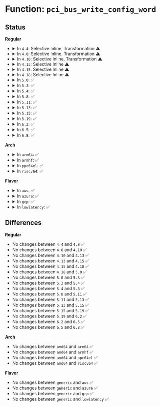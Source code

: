 # Function: <code>pci_bus_write_config_word</code>

## Status
<b>Regular</b>
<ul>
<li>
<details>
<summary>In <code>4.4</code>: Selective Inline, Transformation ⚠️</summary>

```c
int pci_bus_write_config_word(struct pci_bus *bus, unsigned int devfn, int pos, u16 value);
```

**Collision:** Unique Global

**Inline:** Selective

**Transformation:** True

**Instances:**

```
In drivers/pci/access.c (ffffffff8142e160)
Location: drivers/pci/access.c:60
Inline: True
Inline callers:
  - drivers/pci/access.c:pcie_capability_write_word
Direct callers:
  - drivers/pci/access.c:pcie_capability_write_word
  - drivers/pci/probe.c:pci_configure_device
  - drivers/pci/probe.c:pci_configure_device
  - drivers/pci/probe.c:__pci_read_base
  - drivers/pci/probe.c:__pci_read_base
  - drivers/pci/probe.c:pci_scan_bridge
  - drivers/pci/probe.c:pci_scan_bridge
  - drivers/pci/probe.c:pci_scan_bridge
  - drivers/pci/pci.c:pci_clear_mwi
  - drivers/pci/pci.c:pci_raw_set_power_state
  - drivers/pci/pci.c:__pci_set_master
  - drivers/pci/pci.c:pci_intx
  - drivers/pci/pci.c:pcix_set_mmrbc
  - drivers/pci/pci.c:pci_std_enable_acs
  - drivers/pci/pci.c:pci_dev_save_and_disable
  - drivers/pci/pci.c:do_pci_disable_device
  - drivers/pci/pci.c:pci_check_pme_status
  - drivers/pci/pci.c:pci_reset_secondary_bus
  - drivers/pci/pci.c:pci_reset_secondary_bus
  - drivers/pci/pci.c:pci_set_vga_state
  - drivers/pci/pci.c:pci_set_vga_state
  - drivers/pci/pci.c:pci_reassigndev_resource_alignment
  - drivers/pci/pci-driver.c:pci_pm_poweroff_noirq
  - drivers/pci/pci-driver.c:pci_pm_suspend_noirq
  - drivers/pci/setup-res.c:pci_update_resource
  - drivers/pci/setup-res.c:pci_update_resource
  - drivers/pci/setup-res.c:pci_enable_resources
  - drivers/pci/setup-bus.c:pci_setup_bridge_io
  - drivers/pci/setup-bus.c:__pci_setup_bridge
  - drivers/pci/setup-bus.c:__pci_bus_size_bridges
  - drivers/pci/setup-bus.c:__pci_bus_size_bridges
  - drivers/pci/setup-bus.c:__pci_bus_size_bridges
  - drivers/pci/setup-bus.c:__pci_bus_size_bridges
  - drivers/pci/vc.c:pci_vc_do_save_buffer
  - drivers/pci/vc.c:pci_vc_do_save_buffer
  - drivers/pci/quirks.c:quirk_xio2000a
  - drivers/pci/hotplug/cpci_hotplug_pci.c:cpci_set_attention_status
  - drivers/pci/hotplug/cpci_hotplug_pci.c:cpci_check_and_clear_ins
  - drivers/pci/hotplug/cpci_hotplug_pci.c:cpci_clear_ext
  - drivers/pci/hotplug/cpci_hotplug_pci.c:cpci_led_on
  - drivers/pci/hotplug/cpci_hotplug_pci.c:cpci_led_off
  - drivers/pci/hotplug/pciehp_pci.c:pciehp_unconfigure_device
  - drivers/pci/msi.c:pci_enable_msi_range
  - drivers/pci/msi.c:pci_enable_msi_range
  - drivers/pci/msi.c:__pci_write_msi_msg
  - drivers/pci/msi.c:__pci_write_msi_msg
  - drivers/pci/msi.c:__pci_write_msi_msg
  - drivers/pci/msi.c:pci_restore_msi_state
  - drivers/pci/msi.c:pci_restore_msi_state
  - drivers/pci/msi.c:pci_restore_msi_state
  - drivers/pci/msi.c:pci_restore_msi_state
  - drivers/pci/ats.c:pci_enable_ats
  - drivers/pci/ats.c:pci_disable_pasid
  - drivers/pci/ats.c:pci_disable_pri
  - drivers/pci/ats.c:pci_reset_pri
  - drivers/pci/ats.c:pci_enable_pasid
  - drivers/pci/ats.c:pci_enable_pri
  - drivers/pci/iov.c:pci_enable_sriov
  - drivers/pci/iov.c:pci_enable_sriov
  - drivers/pci/iov.c:pci_enable_sriov
  - drivers/pci/iov.c:pci_enable_sriov
  - drivers/pci/iov.c:pci_disable_sriov
  - drivers/pci/iov.c:pci_disable_sriov
  - drivers/pci/iov.c:pci_iov_init
  - drivers/pci/iov.c:pci_iov_init
  - drivers/pci/iov.c:pci_iov_init
  - drivers/pci/iov.c:pci_iov_init
  - drivers/pci/iov.c:pci_restore_iov_state
  - drivers/pci/iov.c:pci_restore_iov_state
  - drivers/char/agp/generic.c:agp3_generic_configure
  - drivers/char/agp/intel-agp.c:intel_cleanup
  - drivers/char/agp/intel-agp.c:intel_cleanup
  - drivers/char/agp/intel-agp.c:intel_8xx_cleanup
  - drivers/char/agp/intel-agp.c:intel_7505_configure
  - drivers/char/agp/intel-agp.c:intel_860_configure
  - drivers/char/agp/intel-agp.c:intel_860_configure
  - drivers/char/agp/intel-agp.c:intel_850_configure
  - drivers/char/agp/intel-agp.c:intel_850_configure
  - drivers/char/agp/intel-agp.c:intel_840_configure
  - drivers/char/agp/intel-agp.c:intel_840_configure
  - drivers/char/agp/intel-agp.c:intel_830mp_configure
  - drivers/char/agp/intel-agp.c:intel_830mp_configure
  - drivers/char/agp/intel-agp.c:intel_configure
  - drivers/char/agp/intel-agp.c:intel_configure
  - drivers/char/agp/intel-agp.c:intel_845_configure
  - drivers/char/agp/intel-agp.c:intel_820_configure
  - drivers/char/agp/intel-gtt.c:intel_enable_gtt
  - drivers/iommu/amd_iommu.c:amd_iommu_attach_device
  - drivers/ata/ata_piix.c:piix_set_timings
  - drivers/ata/ata_piix.c:piix_set_timings
  - drivers/ata/ata_piix.c:do_pata_set_dmamode
  - drivers/ata/ata_piix.c:do_pata_set_dmamode
  - drivers/ata/ata_piix.c:piix_init_one
  - drivers/ata/pata_sis.c:sis_old_set_dmamode
  - drivers/ata/pata_sis.c:sis_66_set_dmamode
  - drivers/ata/ata_generic.c:ata_generic_init_one
  - drivers/ata/ata_generic.c:ata_generic_init_one
  - drivers/usb/host/pci-quirks.c:sb800_prefetch
  - drivers/usb/host/pci-quirks.c:sb800_prefetch
  - drivers/usb/host/pci-quirks.c:uhci_reset_hc
  - drivers/usb/host/uhci-hcd.c:uhci_pci_configure_hc
  - drivers/usb/host/uhci-hcd.c:uhci_pci_suspend
  - drivers/hwmon/hwmon.c:hwmon_init
```
**Symbols:**

```
ffffffff8142e160-ffffffff8142e1c7: pci_bus_write_config_word.part.6 (STB_LOCAL)
ffffffff8142e1d0-ffffffff8142e1ee: pci_bus_write_config_word (STB_GLOBAL)
```
</details>
</li>
<li>
<details>
<summary>In <code>4.8</code>: Selective Inline, Transformation ⚠️</summary>

```c
int pci_bus_write_config_word(struct pci_bus *bus, unsigned int devfn, int pos, u16 value);
```

**Collision:** Unique Global

**Inline:** Selective

**Transformation:** True

**Instances:**

```
In drivers/pci/access.c (ffffffff8147991a)
Location: drivers/pci/access.c:60
Inline: True
Inline callers:
  - drivers/pci/access.c:pcie_capability_write_word
Direct callers:
  - drivers/pci/access.c:pcie_capability_write_word
  - drivers/pci/probe.c:pci_device_add
  - drivers/pci/probe.c:pci_device_add
  - drivers/pci/probe.c:pci_configure_device
  - drivers/pci/probe.c:pci_configure_device
  - drivers/pci/probe.c:pci_setup_device
  - drivers/pci/probe.c:pci_scan_bridge
  - drivers/pci/probe.c:pci_scan_bridge
  - drivers/pci/probe.c:pci_scan_bridge
  - drivers/pci/probe.c:__pci_read_base
  - drivers/pci/probe.c:__pci_read_base
  - drivers/pci/pci.c:pci_reassigndev_resource_alignment
  - drivers/pci/pci.c:pci_set_vga_state
  - drivers/pci/pci.c:pci_set_vga_state
  - drivers/pci/pci.c:pcix_set_mmrbc
  - drivers/pci/pci.c:pci_dev_save_and_disable
  - drivers/pci/pci.c:pci_reset_secondary_bus
  - drivers/pci/pci.c:pci_reset_secondary_bus
  - drivers/pci/pci.c:pci_intx
  - drivers/pci/pci.c:pci_clear_mwi
  - drivers/pci/pci.c:__pci_set_master
  - drivers/pci/pci.c:pci_std_enable_acs
  - drivers/pci/pci.c:pci_check_pme_status
  - drivers/pci/pci.c:do_pci_disable_device
  - drivers/pci/pci.c:pci_raw_set_power_state
  - drivers/pci/pci-driver.c:pci_pm_poweroff_noirq
  - drivers/pci/pci-driver.c:pci_pm_suspend_noirq
  - drivers/pci/setup-res.c:pci_enable_resources
  - drivers/pci/setup-res.c:pci_update_resource
  - drivers/pci/setup-res.c:pci_update_resource
  - drivers/pci/setup-bus.c:__pci_bus_size_bridges
  - drivers/pci/setup-bus.c:__pci_bus_size_bridges
  - drivers/pci/setup-bus.c:__pci_bus_size_bridges
  - drivers/pci/setup-bus.c:__pci_bus_size_bridges
  - drivers/pci/setup-bus.c:__pci_setup_bridge
  - drivers/pci/setup-bus.c:pci_setup_bridge_io
  - drivers/pci/vc.c:pci_vc_do_save_buffer
  - drivers/pci/vc.c:pci_vc_do_save_buffer
  - drivers/pci/quirks.c:quirk_xio2000a
  - drivers/pci/pcie/pcie-dpc.c:dpc_remove
  - drivers/pci/pcie/pcie-dpc.c:dpc_probe
  - drivers/pci/pcie/pcie-dpc.c:interrupt_event_handler
  - drivers/pci/hotplug/cpci_hotplug_pci.c:cpci_led_off
  - drivers/pci/hotplug/cpci_hotplug_pci.c:cpci_led_on
  - drivers/pci/hotplug/cpci_hotplug_pci.c:cpci_clear_ext
  - drivers/pci/hotplug/cpci_hotplug_pci.c:cpci_check_and_clear_ins
  - drivers/pci/hotplug/cpci_hotplug_pci.c:cpci_set_attention_status
  - drivers/pci/hotplug/pciehp_pci.c:pciehp_unconfigure_device
  - drivers/pci/msi.c:__pci_enable_msi_range
  - drivers/pci/msi.c:__pci_enable_msi_range
  - drivers/pci/msi.c:pci_restore_msi_state
  - drivers/pci/msi.c:pci_restore_msi_state
  - drivers/pci/msi.c:pci_restore_msi_state
  - drivers/pci/msi.c:pci_restore_msi_state
  - drivers/pci/msi.c:__pci_write_msi_msg
  - drivers/pci/msi.c:__pci_write_msi_msg
  - drivers/pci/msi.c:__pci_write_msi_msg
  - drivers/pci/ats.c:pci_disable_pasid
  - drivers/pci/ats.c:pci_enable_pasid
  - drivers/pci/ats.c:pci_reset_pri
  - drivers/pci/ats.c:pci_disable_pri
  - drivers/pci/ats.c:pci_enable_pri
  - drivers/pci/ats.c:pci_enable_ats
  - drivers/pci/iov.c:pci_disable_sriov
  - drivers/pci/iov.c:pci_disable_sriov
  - drivers/pci/iov.c:pci_enable_sriov
  - drivers/pci/iov.c:pci_enable_sriov
  - drivers/pci/iov.c:pci_enable_sriov
  - drivers/pci/iov.c:pci_enable_sriov
  - drivers/pci/iov.c:pci_restore_iov_state
  - drivers/pci/iov.c:pci_restore_iov_state
  - drivers/pci/iov.c:pci_iov_init
  - drivers/pci/iov.c:pci_iov_init
  - drivers/pci/iov.c:pci_iov_init
  - drivers/pci/iov.c:pci_iov_init
  - drivers/char/agp/generic.c:agp3_generic_configure
  - drivers/char/agp/intel-agp.c:intel_7505_configure
  - drivers/char/agp/intel-agp.c:intel_830mp_configure
  - drivers/char/agp/intel-agp.c:intel_830mp_configure
  - drivers/char/agp/intel-agp.c:intel_860_configure
  - drivers/char/agp/intel-agp.c:intel_860_configure
  - drivers/char/agp/intel-agp.c:intel_850_configure
  - drivers/char/agp/intel-agp.c:intel_850_configure
  - drivers/char/agp/intel-agp.c:intel_845_configure
  - drivers/char/agp/intel-agp.c:intel_840_configure
  - drivers/char/agp/intel-agp.c:intel_840_configure
  - drivers/char/agp/intel-agp.c:intel_820_configure
  - drivers/char/agp/intel-agp.c:intel_configure
  - drivers/char/agp/intel-agp.c:intel_configure
  - drivers/char/agp/intel-agp.c:intel_8xx_cleanup
  - drivers/char/agp/intel-agp.c:intel_cleanup
  - drivers/char/agp/intel-agp.c:intel_cleanup
  - drivers/char/agp/intel-gtt.c:intel_enable_gtt
  - drivers/iommu/amd_iommu.c:amd_iommu_attach_device
  - drivers/ata/ata_piix.c:piix_init_one
  - drivers/ata/ata_piix.c:do_pata_set_dmamode
  - drivers/ata/ata_piix.c:do_pata_set_dmamode
  - drivers/ata/ata_piix.c:piix_set_timings
  - drivers/ata/ata_piix.c:piix_set_timings
  - drivers/ata/pata_sis.c:sis_66_set_dmamode
  - drivers/ata/pata_sis.c:sis_old_set_dmamode
  - drivers/ata/ata_generic.c:ata_generic_init_one
  - drivers/ata/ata_generic.c:ata_generic_init_one
  - drivers/usb/host/pci-quirks.c:uhci_reset_hc
  - drivers/usb/host/pci-quirks.c:sb800_prefetch
  - drivers/usb/host/pci-quirks.c:sb800_prefetch
  - drivers/usb/host/uhci-hcd.c:uhci_pci_suspend
  - drivers/usb/host/uhci-hcd.c:uhci_pci_configure_hc
  - drivers/hwmon/hwmon.c:hwmon_init
```
**Symbols:**

```
ffffffff81479730-ffffffff81479797: pci_bus_write_config_word.part.8 (STB_LOCAL)
ffffffff814797a0-ffffffff814797be: pci_bus_write_config_word (STB_GLOBAL)
```
</details>
</li>
<li>
<details>
<summary>In <code>4.10</code>: Selective Inline, Transformation ⚠️</summary>

```c
int pci_bus_write_config_word(struct pci_bus *bus, unsigned int devfn, int pos, u16 value);
```

**Collision:** Unique Global

**Inline:** Selective

**Transformation:** True

**Instances:**

```
In drivers/pci/access.c (ffffffff8149adaa)
Location: drivers/pci/access.c:60
Inline: True
Inline callers:
  - drivers/pci/access.c:pcie_capability_write_word
Direct callers:
  - drivers/pci/access.c:pcie_capability_write_word
  - drivers/pci/probe.c:pci_device_add
  - drivers/pci/probe.c:pci_device_add
  - drivers/pci/probe.c:pci_configure_device
  - drivers/pci/probe.c:pci_configure_device
  - drivers/pci/probe.c:pci_setup_device
  - drivers/pci/probe.c:pci_scan_bridge
  - drivers/pci/probe.c:pci_scan_bridge
  - drivers/pci/probe.c:pci_scan_bridge
  - drivers/pci/probe.c:__pci_read_base
  - drivers/pci/probe.c:__pci_read_base
  - drivers/pci/pci.c:pci_reassigndev_resource_alignment
  - drivers/pci/pci.c:pci_set_vga_state
  - drivers/pci/pci.c:pci_set_vga_state
  - drivers/pci/pci.c:pcix_set_mmrbc
  - drivers/pci/pci.c:pci_dev_save_and_disable
  - drivers/pci/pci.c:pci_reset_secondary_bus
  - drivers/pci/pci.c:pci_reset_secondary_bus
  - drivers/pci/pci.c:pci_intx
  - drivers/pci/pci.c:pci_clear_mwi
  - drivers/pci/pci.c:__pci_set_master
  - drivers/pci/pci.c:pci_std_enable_acs
  - drivers/pci/pci.c:pci_check_pme_status
  - drivers/pci/pci.c:do_pci_disable_device
  - drivers/pci/pci.c:pci_raw_set_power_state
  - drivers/pci/pci-driver.c:pci_pm_poweroff_noirq
  - drivers/pci/pci-driver.c:pci_pm_suspend_noirq
  - drivers/pci/setup-res.c:pci_enable_resources
  - drivers/pci/setup-res.c:pci_update_resource
  - drivers/pci/setup-res.c:pci_update_resource
  - drivers/pci/setup-bus.c:__pci_bus_size_bridges
  - drivers/pci/setup-bus.c:__pci_bus_size_bridges
  - drivers/pci/setup-bus.c:__pci_bus_size_bridges
  - drivers/pci/setup-bus.c:__pci_bus_size_bridges
  - drivers/pci/setup-bus.c:__pci_setup_bridge
  - drivers/pci/setup-bus.c:pci_setup_bridge_io
  - drivers/pci/vc.c:pci_vc_do_save_buffer
  - drivers/pci/vc.c:pci_vc_do_save_buffer
  - drivers/pci/quirks.c:quirk_xio2000a
  - drivers/pci/pcie/pcie-dpc.c:dpc_remove
  - drivers/pci/pcie/pcie-dpc.c:dpc_probe
  - drivers/pci/pcie/pcie-dpc.c:interrupt_event_handler
  - drivers/pci/hotplug/cpci_hotplug_pci.c:cpci_led_off
  - drivers/pci/hotplug/cpci_hotplug_pci.c:cpci_led_on
  - drivers/pci/hotplug/cpci_hotplug_pci.c:cpci_clear_ext
  - drivers/pci/hotplug/cpci_hotplug_pci.c:cpci_check_and_clear_ins
  - drivers/pci/hotplug/cpci_hotplug_pci.c:cpci_set_attention_status
  - drivers/pci/hotplug/pciehp_pci.c:pciehp_unconfigure_device
  - drivers/pci/msi.c:__pci_enable_msi_range
  - drivers/pci/msi.c:__pci_enable_msi_range
  - drivers/pci/msi.c:pci_restore_msi_state
  - drivers/pci/msi.c:pci_restore_msi_state
  - drivers/pci/msi.c:pci_restore_msi_state
  - drivers/pci/msi.c:pci_restore_msi_state
  - drivers/pci/msi.c:__pci_write_msi_msg
  - drivers/pci/msi.c:__pci_write_msi_msg
  - drivers/pci/msi.c:__pci_write_msi_msg
  - drivers/pci/ats.c:pci_disable_pasid
  - drivers/pci/ats.c:pci_enable_pasid
  - drivers/pci/ats.c:pci_reset_pri
  - drivers/pci/ats.c:pci_disable_pri
  - drivers/pci/ats.c:pci_enable_pri
  - drivers/pci/ats.c:pci_enable_ats
  - drivers/pci/iov.c:pci_disable_sriov
  - drivers/pci/iov.c:pci_disable_sriov
  - drivers/pci/iov.c:pci_enable_sriov
  - drivers/pci/iov.c:pci_enable_sriov
  - drivers/pci/iov.c:pci_enable_sriov
  - drivers/pci/iov.c:pci_enable_sriov
  - drivers/pci/iov.c:pci_restore_iov_state
  - drivers/pci/iov.c:pci_restore_iov_state
  - drivers/pci/iov.c:pci_iov_init
  - drivers/pci/iov.c:pci_iov_init
  - drivers/pci/iov.c:pci_iov_init
  - drivers/pci/iov.c:pci_iov_init
  - drivers/char/agp/generic.c:agp3_generic_configure
  - drivers/char/agp/intel-agp.c:intel_7505_configure
  - drivers/char/agp/intel-agp.c:intel_830mp_configure
  - drivers/char/agp/intel-agp.c:intel_830mp_configure
  - drivers/char/agp/intel-agp.c:intel_860_configure
  - drivers/char/agp/intel-agp.c:intel_860_configure
  - drivers/char/agp/intel-agp.c:intel_850_configure
  - drivers/char/agp/intel-agp.c:intel_850_configure
  - drivers/char/agp/intel-agp.c:intel_845_configure
  - drivers/char/agp/intel-agp.c:intel_840_configure
  - drivers/char/agp/intel-agp.c:intel_840_configure
  - drivers/char/agp/intel-agp.c:intel_820_configure
  - drivers/char/agp/intel-agp.c:intel_configure
  - drivers/char/agp/intel-agp.c:intel_configure
  - drivers/char/agp/intel-agp.c:intel_8xx_cleanup
  - drivers/char/agp/intel-agp.c:intel_cleanup
  - drivers/char/agp/intel-agp.c:intel_cleanup
  - drivers/char/agp/intel-gtt.c:intel_enable_gtt
  - drivers/iommu/amd_iommu.c:amd_iommu_attach_device
  - drivers/ata/ata_piix.c:piix_init_one
  - drivers/ata/ata_piix.c:do_pata_set_dmamode
  - drivers/ata/ata_piix.c:do_pata_set_dmamode
  - drivers/ata/ata_piix.c:piix_set_timings
  - drivers/ata/ata_piix.c:piix_set_timings
  - drivers/ata/pata_sis.c:sis_66_set_dmamode
  - drivers/ata/pata_sis.c:sis_old_set_dmamode
  - drivers/ata/ata_generic.c:ata_generic_init_one
  - drivers/ata/ata_generic.c:ata_generic_init_one
  - drivers/usb/host/pci-quirks.c:uhci_reset_hc
  - drivers/usb/host/pci-quirks.c:sb800_prefetch
  - drivers/usb/host/pci-quirks.c:sb800_prefetch
  - drivers/usb/host/uhci-hcd.c:uhci_pci_suspend
  - drivers/usb/host/uhci-hcd.c:uhci_pci_configure_hc
  - drivers/hwmon/hwmon.c:hwmon_init
```
**Symbols:**

```
ffffffff8149abc0-ffffffff8149ac27: pci_bus_write_config_word.part.11 (STB_LOCAL)
ffffffff8149ac30-ffffffff8149ac4e: pci_bus_write_config_word (STB_GLOBAL)
```
</details>
</li>
<li>
<details>
<summary>In <code>4.13</code>: Selective Inline ⚠️</summary>

```c
int pci_bus_write_config_word(struct pci_bus *bus, unsigned int devfn, int pos, u16 value);
```

**Collision:** Unique Global

**Inline:** Selective

**Transformation:** False

**Instances:**

```
In drivers/pci/access.c (ffffffff814a3fb0)
Location: drivers/pci/access.c:68
Inline: True
Direct callers:
  - drivers/pci/hotplug/cpci_hotplug_pci.c:cpci_led_off
  - drivers/pci/hotplug/cpci_hotplug_pci.c:cpci_led_on
  - drivers/pci/hotplug/cpci_hotplug_pci.c:cpci_clear_ext
  - drivers/pci/hotplug/cpci_hotplug_pci.c:cpci_check_and_clear_ins
  - drivers/pci/hotplug/cpci_hotplug_pci.c:cpci_set_attention_status
```
**Symbols:**

```
ffffffff814a3fb0-ffffffff814a3fd9: pci_bus_write_config_word (STB_GLOBAL)
```
</details>
</li>
<li>
<details>
<summary>In <code>4.15</code>: Selective Inline ⚠️</summary>

```c
int pci_bus_write_config_word(struct pci_bus *bus, unsigned int devfn, int pos, u16 value);
```

**Collision:** Unique Global

**Inline:** Selective

**Transformation:** False

**Instances:**

```
In drivers/pci/access.c (ffffffff814e2d30)
Location: drivers/pci/access.c:68
Inline: True
Direct callers:
  - drivers/pci/hotplug/cpci_hotplug_pci.c:cpci_led_off
  - drivers/pci/hotplug/cpci_hotplug_pci.c:cpci_led_on
  - drivers/pci/hotplug/cpci_hotplug_pci.c:cpci_clear_ext
  - drivers/pci/hotplug/cpci_hotplug_pci.c:cpci_check_and_clear_ins
  - drivers/pci/hotplug/cpci_hotplug_pci.c:cpci_set_attention_status
```
**Symbols:**

```
ffffffff814e2d30-ffffffff814e2d5f: pci_bus_write_config_word (STB_GLOBAL)
```
</details>
</li>
<li>
<details>
<summary>In <code>4.18</code>: Selective Inline ⚠️</summary>

```c
int pci_bus_write_config_word(struct pci_bus *bus, unsigned int devfn, int pos, u16 value);
```

**Collision:** Unique Global

**Inline:** Selective

**Transformation:** False

**Instances:**

```
In drivers/pci/access.c (ffffffff8151331e)
Location: drivers/pci/access.c:67
Inline: True
Inline callers:
  - drivers/pci/access.c:pcie_capability_write_word
Direct callers:
  - drivers/pci/hotplug/cpci_hotplug_pci.c:cpci_led_off
  - drivers/pci/hotplug/cpci_hotplug_pci.c:cpci_led_on
  - drivers/pci/hotplug/cpci_hotplug_pci.c:cpci_clear_ext
  - drivers/pci/hotplug/cpci_hotplug_pci.c:cpci_check_and_clear_ins
  - drivers/pci/hotplug/cpci_hotplug_pci.c:cpci_set_attention_status
```
**Symbols:**

```
ffffffff81512b90-ffffffff81512bbf: pci_bus_write_config_word (STB_GLOBAL)
```
</details>
</li>
<li>
<details>
<summary>In <code>5.0</code>: ✅</summary>

```c
int pci_bus_write_config_word(struct pci_bus *bus, unsigned int devfn, int pos, u16 value);
```

**Collision:** Unique Global

**Inline:** No

**Transformation:** False

**Instances:**

```
In drivers/pci/access.c (ffffffff815283f0)
Location: drivers/pci/access.c:67
Inline: False
Direct callers:
  - drivers/pci/access.c:pcie_capability_write_word
  - drivers/pci/quirks.c:pci_idt_bus_quirk
  - drivers/pci/hotplug/cpci_hotplug_pci.c:cpci_led_off
  - drivers/pci/hotplug/cpci_hotplug_pci.c:cpci_led_on
  - drivers/pci/hotplug/cpci_hotplug_pci.c:cpci_clear_ext
  - drivers/pci/hotplug/cpci_hotplug_pci.c:cpci_check_and_clear_ins
  - drivers/pci/hotplug/cpci_hotplug_pci.c:cpci_set_attention_status
```
**Symbols:**

```
ffffffff815283f0-ffffffff8152841f: pci_bus_write_config_word (STB_GLOBAL)
```
</details>
</li>
<li>
<details>
<summary>In <code>5.3</code>: ✅</summary>

```c
int pci_bus_write_config_word(struct pci_bus *bus, unsigned int devfn, int pos, u16 value);
```

**Collision:** Unique Global

**Inline:** No

**Transformation:** False

**Instances:**

```
In drivers/pci/access.c (ffffffff81557680)
Location: drivers/pci/access.c:67
Inline: False
Direct callers:
  - drivers/pci/quirks.c:pci_idt_bus_quirk
  - drivers/pci/hotplug/cpci_hotplug_pci.c:cpci_led_off
  - drivers/pci/hotplug/cpci_hotplug_pci.c:cpci_led_on
  - drivers/pci/hotplug/cpci_hotplug_pci.c:cpci_clear_ext
  - drivers/pci/hotplug/cpci_hotplug_pci.c:cpci_check_and_clear_ins
  - drivers/pci/hotplug/cpci_hotplug_pci.c:cpci_set_attention_status
```
**Symbols:**

```
ffffffff81557680-ffffffff815576af: pci_bus_write_config_word (STB_GLOBAL)
```
</details>
</li>
<li>
<details>
<summary>In <code>5.4</code>: ✅</summary>

```c
int pci_bus_write_config_word(struct pci_bus *bus, unsigned int devfn, int pos, u16 value);
```

**Collision:** Unique Global

**Inline:** No

**Transformation:** False

**Instances:**

```
In drivers/pci/access.c (ffffffff81578cb0)
Location: drivers/pci/access.c:67
Inline: False
Direct callers:
  - drivers/pci/quirks.c:pci_idt_bus_quirk
  - drivers/pci/hotplug/cpci_hotplug_pci.c:cpci_led_off
  - drivers/pci/hotplug/cpci_hotplug_pci.c:cpci_led_on
  - drivers/pci/hotplug/cpci_hotplug_pci.c:cpci_clear_ext
  - drivers/pci/hotplug/cpci_hotplug_pci.c:cpci_check_and_clear_ins
  - drivers/pci/hotplug/cpci_hotplug_pci.c:cpci_set_attention_status
```
**Symbols:**

```
ffffffff81578cb0-ffffffff81578cdf: pci_bus_write_config_word (STB_GLOBAL)
```
</details>
</li>
<li>
<details>
<summary>In <code>5.8</code>: ✅</summary>

```c
int pci_bus_write_config_word(struct pci_bus *bus, unsigned int devfn, int pos, u16 value);
```

**Collision:** Unique Global

**Inline:** No

**Transformation:** False

**Instances:**

```
In drivers/pci/access.c (ffffffff8161dcc0)
Location: drivers/pci/access.c:67
Inline: False
Direct callers:
  - drivers/pci/access.c:pcie_capability_write_word
  - drivers/pci/quirks.c:pci_idt_bus_quirk
  - drivers/pci/hotplug/cpci_hotplug_pci.c:cpci_led_off
  - drivers/pci/hotplug/cpci_hotplug_pci.c:cpci_led_on
  - drivers/pci/hotplug/cpci_hotplug_pci.c:cpci_clear_ext
  - drivers/pci/hotplug/cpci_hotplug_pci.c:cpci_check_and_clear_ins
  - drivers/pci/hotplug/cpci_hotplug_pci.c:cpci_set_attention_status
```
**Symbols:**

```
ffffffff8161dcc0-ffffffff8161dcef: pci_bus_write_config_word (STB_GLOBAL)
```
</details>
</li>
<li>
<details>
<summary>In <code>5.11</code>: ✅</summary>

```c
int pci_bus_write_config_word(struct pci_bus *bus, unsigned int devfn, int pos, u16 value);
```

**Collision:** Unique Global

**Inline:** No

**Transformation:** False

**Instances:**

```
In drivers/pci/access.c (ffffffff816444e0)
Location: drivers/pci/access.c:67
Inline: False
Direct callers:
  - drivers/pci/access.c:pcie_capability_write_word
  - drivers/pci/quirks.c:pci_idt_bus_quirk
  - drivers/pci/hotplug/cpci_hotplug_pci.c:cpci_led_off
  - drivers/pci/hotplug/cpci_hotplug_pci.c:cpci_led_on
  - drivers/pci/hotplug/cpci_hotplug_pci.c:cpci_clear_ext
  - drivers/pci/hotplug/cpci_hotplug_pci.c:cpci_check_and_clear_ins
  - drivers/pci/hotplug/cpci_hotplug_pci.c:cpci_set_attention_status
```
**Symbols:**

```
ffffffff816444e0-ffffffff8164450f: pci_bus_write_config_word (STB_GLOBAL)
```
</details>
</li>
<li>
<details>
<summary>In <code>5.13</code>: ✅</summary>

```c
int pci_bus_write_config_word(struct pci_bus *bus, unsigned int devfn, int pos, u16 value);
```

**Collision:** Unique Global

**Inline:** No

**Transformation:** False

**Instances:**

```
In drivers/pci/access.c (ffffffff81627240)
Location: drivers/pci/access.c:67
Inline: False
Direct callers:
  - drivers/pci/access.c:pcie_capability_write_word
  - drivers/pci/quirks.c:pci_idt_bus_quirk
  - drivers/pci/hotplug/cpci_hotplug_pci.c:cpci_led_off
  - drivers/pci/hotplug/cpci_hotplug_pci.c:cpci_led_on
  - drivers/pci/hotplug/cpci_hotplug_pci.c:cpci_clear_ext
  - drivers/pci/hotplug/cpci_hotplug_pci.c:cpci_check_and_clear_ins
  - drivers/pci/hotplug/cpci_hotplug_pci.c:cpci_set_attention_status
```
**Symbols:**

```
ffffffff81627240-ffffffff8162726f: pci_bus_write_config_word (STB_GLOBAL)
```
</details>
</li>
<li>
<details>
<summary>In <code>5.15</code>: ✅</summary>

```c
int pci_bus_write_config_word(struct pci_bus *bus, unsigned int devfn, int pos, u16 value);
```

**Collision:** Unique Global

**Inline:** No

**Transformation:** False

**Instances:**

```
In drivers/pci/access.c (ffffffff81696b10)
Location: drivers/pci/access.c:67
Inline: False
Direct callers:
  - drivers/pci/access.c:pcie_capability_write_word
  - drivers/pci/quirks.c:pci_idt_bus_quirk
  - drivers/pci/hotplug/cpci_hotplug_pci.c:cpci_led_off
  - drivers/pci/hotplug/cpci_hotplug_pci.c:cpci_led_on
  - drivers/pci/hotplug/cpci_hotplug_pci.c:cpci_clear_ext
  - drivers/pci/hotplug/cpci_hotplug_pci.c:cpci_check_and_clear_ins
  - drivers/pci/hotplug/cpci_hotplug_pci.c:cpci_set_attention_status
```
**Symbols:**

```
ffffffff81696b10-ffffffff81696b3f: pci_bus_write_config_word (STB_GLOBAL)
```
</details>
</li>
<li>
<details>
<summary>In <code>5.19</code>: ✅</summary>

```c
int pci_bus_write_config_word(struct pci_bus *bus, unsigned int devfn, int pos, u16 value);
```

**Collision:** Unique Global

**Inline:** No

**Transformation:** False

**Instances:**

```
In drivers/pci/access.c (ffffffff817b7ab0)
Location: drivers/pci/access.c:70
Inline: False
Direct callers:
  - drivers/pci/quirks.c:pci_idt_bus_quirk
  - drivers/pci/hotplug/cpci_hotplug_pci.c:cpci_led_off
  - drivers/pci/hotplug/cpci_hotplug_pci.c:cpci_led_on
  - drivers/pci/hotplug/cpci_hotplug_pci.c:cpci_clear_ext
  - drivers/pci/hotplug/cpci_hotplug_pci.c:cpci_check_and_clear_ins
  - drivers/pci/hotplug/cpci_hotplug_pci.c:cpci_set_attention_status
```
**Symbols:**

```
ffffffff817b7ab0-ffffffff817b7afd: pci_bus_write_config_word (STB_GLOBAL)
```
</details>
</li>
<li>
<details>
<summary>In <code>6.2</code>: ✅</summary>

```c
int pci_bus_write_config_word(struct pci_bus *bus, unsigned int devfn, int pos, u16 value);
```

**Collision:** Unique Global

**Inline:** No

**Transformation:** False

**Instances:**

```
In drivers/pci/access.c (ffffffff818d22d0)
Location: drivers/pci/access.c:70
Inline: False
Direct callers:
  - drivers/pci/quirks.c:pci_idt_bus_quirk
  - drivers/pci/hotplug/cpci_hotplug_pci.c:cpci_led_off
  - drivers/pci/hotplug/cpci_hotplug_pci.c:cpci_led_on
  - drivers/pci/hotplug/cpci_hotplug_pci.c:cpci_clear_ext
  - drivers/pci/hotplug/cpci_hotplug_pci.c:cpci_check_and_clear_ins
  - drivers/pci/hotplug/cpci_hotplug_pci.c:cpci_set_attention_status
```
**Symbols:**

```
ffffffff818d22d0-ffffffff818d231d: pci_bus_write_config_word (STB_GLOBAL)
```
</details>
</li>
<li>
<details>
<summary>In <code>6.5</code>: ✅</summary>

```c
int pci_bus_write_config_word(struct pci_bus *bus, unsigned int devfn, int pos, u16 value);
```

**Collision:** Unique Global

**Inline:** No

**Transformation:** False

**Instances:**

```
In drivers/pci/access.c (ffffffff819152d0)
Location: drivers/pci/access.c:70
Inline: False
Direct callers:
  - drivers/pci/quirks.c:pci_idt_bus_quirk
  - drivers/pci/hotplug/cpci_hotplug_pci.c:cpci_led_off
  - drivers/pci/hotplug/cpci_hotplug_pci.c:cpci_led_on
  - drivers/pci/hotplug/cpci_hotplug_pci.c:cpci_clear_ext
  - drivers/pci/hotplug/cpci_hotplug_pci.c:cpci_check_and_clear_ins
  - drivers/pci/hotplug/cpci_hotplug_pci.c:cpci_set_attention_status
```
**Symbols:**

```
ffffffff819152d0-ffffffff8191531d: pci_bus_write_config_word (STB_GLOBAL)
```
</details>
</li>
<li>
<details>
<summary>In <code>6.8</code>: ✅</summary>

```c
int pci_bus_write_config_word(struct pci_bus *bus, unsigned int devfn, int pos, u16 value);
```

**Collision:** Unique Global

**Inline:** No

**Transformation:** False

**Instances:**

```
In drivers/pci/access.c (ffffffff8195d240)
Location: drivers/pci/access.c:70
Inline: False
Direct callers:
  - drivers/pci/quirks.c:pci_idt_bus_quirk
  - drivers/pci/hotplug/cpci_hotplug_pci.c:cpci_led_off
  - drivers/pci/hotplug/cpci_hotplug_pci.c:cpci_led_on
  - drivers/pci/hotplug/cpci_hotplug_pci.c:cpci_clear_ext
  - drivers/pci/hotplug/cpci_hotplug_pci.c:cpci_check_and_clear_ins
  - drivers/pci/hotplug/cpci_hotplug_pci.c:cpci_set_attention_status
```
**Symbols:**

```
ffffffff8195d240-ffffffff8195d28d: pci_bus_write_config_word (STB_GLOBAL)
```
</details>
</li>
</ul>
<b>Arch</b>
<ul>
<li>
<details>
<summary>In <code>arm64</code>: ✅</summary>

```c
int pci_bus_write_config_word(struct pci_bus *bus, unsigned int devfn, int pos, u16 value);
```

**Collision:** Unique Global

**Inline:** No

**Transformation:** False

**Instances:**

```
In drivers/pci/access.c (ffff8000106dbc70)
Location: drivers/pci/access.c:67
Inline: False
Direct callers:
  - drivers/pci/access.c:pcie_capability_write_word
  - drivers/pci/quirks.c:pci_idt_bus_quirk
  - drivers/pci/hotplug/cpci_hotplug_pci.c:cpci_led_off
  - drivers/pci/hotplug/cpci_hotplug_pci.c:cpci_led_on
  - drivers/pci/hotplug/cpci_hotplug_pci.c:cpci_clear_ext
  - drivers/pci/hotplug/cpci_hotplug_pci.c:cpci_check_and_clear_ins
  - drivers/pci/hotplug/cpci_hotplug_pci.c:cpci_set_attention_status
```
**Symbols:**

```
ffff8000106dbc70-ffff8000106dbd58: pci_bus_write_config_word (STB_GLOBAL)
```
</details>
</li>
<li>
<details>
<summary>In <code>armhf</code>: ✅</summary>

```c
int pci_bus_write_config_word(struct pci_bus *bus, unsigned int devfn, int pos, u16 value);
```

**Collision:** Unique Global

**Inline:** No

**Transformation:** False

**Instances:**

```
In drivers/pci/access.c (c0876f0c)
Location: drivers/pci/access.c:67
Inline: False
Direct callers:
  - drivers/pci/access.c:pcie_capability_write_word
  - drivers/pci/quirks.c:pci_idt_bus_quirk
```
**Symbols:**

```
c0876f0c-c0876f90: pci_bus_write_config_word (STB_GLOBAL)
```
</details>
</li>
<li>
<details>
<summary>In <code>ppc64el</code>: ✅</summary>

```c
int pci_bus_write_config_word(struct pci_bus *bus, unsigned int devfn, int pos, u16 value);
```

**Collision:** Unique Global

**Inline:** No

**Transformation:** False

**Instances:**

```
In drivers/pci/access.c (c000000000852430)
Location: drivers/pci/access.c:67
Inline: False
Direct callers:
  - arch/powerpc/kernel/pci-common.c:early_write_config_word
  - drivers/pci/quirks.c:pci_idt_bus_quirk
  - drivers/pci/hotplug/cpci_hotplug_pci.c:cpci_led_off
  - drivers/pci/hotplug/cpci_hotplug_pci.c:cpci_led_on
  - drivers/pci/hotplug/cpci_hotplug_pci.c:cpci_clear_ext
  - drivers/pci/hotplug/cpci_hotplug_pci.c:cpci_check_and_clear_ins
  - drivers/pci/hotplug/cpci_hotplug_pci.c:cpci_set_attention_status
```
**Symbols:**

```
c000000000852430-c000000000852500: pci_bus_write_config_word (STB_GLOBAL)
```
</details>
</li>
<li>
<details>
<summary>In <code>riscv64</code>: ✅</summary>

```c
int pci_bus_write_config_word(struct pci_bus *bus, unsigned int devfn, int pos, u16 value);
```

**Collision:** Unique Global

**Inline:** No

**Transformation:** False

**Instances:**

```
In drivers/pci/access.c (ffffffe0004b37a2)
Location: drivers/pci/access.c:67
Inline: False
Direct callers:
  - drivers/pci/access.c:pcie_capability_write_word
  - drivers/pci/quirks.c:pci_idt_bus_quirk
  - drivers/pci/hotplug/cpci_hotplug_pci.c:cpci_led_off
  - drivers/pci/hotplug/cpci_hotplug_pci.c:cpci_led_on
  - drivers/pci/hotplug/cpci_hotplug_pci.c:cpci_clear_ext
  - drivers/pci/hotplug/cpci_hotplug_pci.c:cpci_check_and_clear_ins
  - drivers/pci/hotplug/cpci_hotplug_pci.c:cpci_set_attention_status
```
**Symbols:**

```
ffffffe0004b37a2-ffffffe0004b381e: pci_bus_write_config_word (STB_GLOBAL)
```
</details>
</li>
</ul>
<b>Flavor</b>
<ul>
<li>
<details>
<summary>In <code>aws</code>: ✅</summary>

```c
int pci_bus_write_config_word(struct pci_bus *bus, unsigned int devfn, int pos, u16 value);
```

**Collision:** Unique Global

**Inline:** No

**Transformation:** False

**Instances:**

```
In drivers/pci/access.c (ffffffff8156d1d0)
Location: drivers/pci/access.c:67
Inline: False
Direct callers:
  - drivers/pci/quirks.c:pci_idt_bus_quirk
  - drivers/pci/hotplug/cpci_hotplug_pci.c:cpci_led_off
  - drivers/pci/hotplug/cpci_hotplug_pci.c:cpci_led_on
  - drivers/pci/hotplug/cpci_hotplug_pci.c:cpci_clear_ext
  - drivers/pci/hotplug/cpci_hotplug_pci.c:cpci_check_and_clear_ins
  - drivers/pci/hotplug/cpci_hotplug_pci.c:cpci_set_attention_status
```
**Symbols:**

```
ffffffff8156d1d0-ffffffff8156d1ff: pci_bus_write_config_word (STB_GLOBAL)
```
</details>
</li>
<li>
<details>
<summary>In <code>azure</code>: ✅</summary>

```c
int pci_bus_write_config_word(struct pci_bus *bus, unsigned int devfn, int pos, u16 value);
```

**Collision:** Unique Global

**Inline:** No

**Transformation:** False

**Instances:**

```
In drivers/pci/access.c (ffffffff8155b940)
Location: drivers/pci/access.c:67
Inline: False
Direct callers:
  - drivers/pci/quirks.c:pci_idt_bus_quirk
  - drivers/pci/hotplug/cpci_hotplug_pci.c:cpci_led_off
  - drivers/pci/hotplug/cpci_hotplug_pci.c:cpci_led_on
  - drivers/pci/hotplug/cpci_hotplug_pci.c:cpci_clear_ext
  - drivers/pci/hotplug/cpci_hotplug_pci.c:cpci_check_and_clear_ins
  - drivers/pci/hotplug/cpci_hotplug_pci.c:cpci_set_attention_status
```
**Symbols:**

```
ffffffff8155b940-ffffffff8155b96f: pci_bus_write_config_word (STB_GLOBAL)
```
</details>
</li>
<li>
<details>
<summary>In <code>gcp</code>: ✅</summary>

```c
int pci_bus_write_config_word(struct pci_bus *bus, unsigned int devfn, int pos, u16 value);
```

**Collision:** Unique Global

**Inline:** No

**Transformation:** False

**Instances:**

```
In drivers/pci/access.c (ffffffff8156ca00)
Location: drivers/pci/access.c:67
Inline: False
Direct callers:
  - drivers/pci/quirks.c:pci_idt_bus_quirk
  - drivers/pci/hotplug/cpci_hotplug_pci.c:cpci_led_off
  - drivers/pci/hotplug/cpci_hotplug_pci.c:cpci_led_on
  - drivers/pci/hotplug/cpci_hotplug_pci.c:cpci_clear_ext
  - drivers/pci/hotplug/cpci_hotplug_pci.c:cpci_check_and_clear_ins
  - drivers/pci/hotplug/cpci_hotplug_pci.c:cpci_set_attention_status
```
**Symbols:**

```
ffffffff8156ca00-ffffffff8156ca2f: pci_bus_write_config_word (STB_GLOBAL)
```
</details>
</li>
<li>
<details>
<summary>In <code>lowlatency</code>: ✅</summary>

```c
int pci_bus_write_config_word(struct pci_bus *bus, unsigned int devfn, int pos, u16 value);
```

**Collision:** Unique Global

**Inline:** No

**Transformation:** False

**Instances:**

```
In drivers/pci/access.c (ffffffff81586f00)
Location: drivers/pci/access.c:67
Inline: False
Direct callers:
  - drivers/pci/quirks.c:pci_idt_bus_quirk
  - drivers/pci/hotplug/cpci_hotplug_pci.c:cpci_led_off
  - drivers/pci/hotplug/cpci_hotplug_pci.c:cpci_led_on
  - drivers/pci/hotplug/cpci_hotplug_pci.c:cpci_clear_ext
  - drivers/pci/hotplug/cpci_hotplug_pci.c:cpci_check_and_clear_ins
  - drivers/pci/hotplug/cpci_hotplug_pci.c:cpci_set_attention_status
```
**Symbols:**

```
ffffffff81586f00-ffffffff81586f2f: pci_bus_write_config_word (STB_GLOBAL)
```
</details>
</li>
</ul>

## Differences
<b>Regular</b>
<ul>
<li>
No changes between <code>4.4</code> and <code>4.8</code> ✅
</li>
<li>
No changes between <code>4.8</code> and <code>4.10</code> ✅
</li>
<li>
No changes between <code>4.10</code> and <code>4.13</code> ✅
</li>
<li>
No changes between <code>4.13</code> and <code>4.15</code> ✅
</li>
<li>
No changes between <code>4.15</code> and <code>4.18</code> ✅
</li>
<li>
No changes between <code>4.18</code> and <code>5.0</code> ✅
</li>
<li>
No changes between <code>5.0</code> and <code>5.3</code> ✅
</li>
<li>
No changes between <code>5.3</code> and <code>5.4</code> ✅
</li>
<li>
No changes between <code>5.4</code> and <code>5.8</code> ✅
</li>
<li>
No changes between <code>5.8</code> and <code>5.11</code> ✅
</li>
<li>
No changes between <code>5.11</code> and <code>5.13</code> ✅
</li>
<li>
No changes between <code>5.13</code> and <code>5.15</code> ✅
</li>
<li>
No changes between <code>5.15</code> and <code>5.19</code> ✅
</li>
<li>
No changes between <code>5.19</code> and <code>6.2</code> ✅
</li>
<li>
No changes between <code>6.2</code> and <code>6.5</code> ✅
</li>
<li>
No changes between <code>6.5</code> and <code>6.8</code> ✅
</li>
</ul>
<b>Arch</b>
<ul>
<li>
No changes between <code>amd64</code> and <code>arm64</code> ✅
</li>
<li>
No changes between <code>amd64</code> and <code>armhf</code> ✅
</li>
<li>
No changes between <code>amd64</code> and <code>ppc64el</code> ✅
</li>
<li>
No changes between <code>amd64</code> and <code>riscv64</code> ✅
</li>
</ul>
<b>Flavor</b>
<ul>
<li>
No changes between <code>generic</code> and <code>aws</code> ✅
</li>
<li>
No changes between <code>generic</code> and <code>azure</code> ✅
</li>
<li>
No changes between <code>generic</code> and <code>gcp</code> ✅
</li>
<li>
No changes between <code>generic</code> and <code>lowlatency</code> ✅
</li>
</ul>

